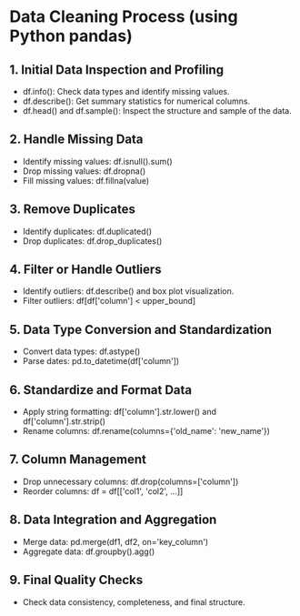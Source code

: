 # Data Cleaning Process (using Python pandas)

## 1. Initial Data Inspection and Profiling

- df.info(): Check data types and identify missing values.
- df.describe(): Get summary statistics for numerical columns.
- df.head() and df.sample(): Inspect the structure and sample of the data.

## 2. Handle Missing Data

- Identify missing values: df.isnull().sum()
- Drop missing values: df.dropna()
- Fill missing values: df.fillna(value)

## 3. Remove Duplicates

- Identify duplicates: df.duplicated()
- Drop duplicates: df.drop_duplicates()

## 4. Filter or Handle Outliers

- Identify outliers: df.describe() and box plot visualization.
- Filter outliers: df[df['column'] < upper_bound]

## 5. Data Type Conversion and Standardization

- Convert data types: df.astype()
- Parse dates: pd.to_datetime(df['column'])

## 6. Standardize and Format Data

- Apply string formatting: df['column'].str.lower() and df['column'].str.strip()
- Rename columns: df.rename(columns={'old_name': 'new_name'})

## 7. Column Management

- Drop unnecessary columns: df.drop(columns=['column'])
- Reorder columns: df = df[['col1', 'col2', ...]]

## 8. Data Integration and Aggregation

- Merge data: pd.merge(df1, df2, on='key_column')
- Aggregate data: df.groupby().agg()

## 9. Final Quality Checks

- Check data consistency, completeness, and final structure.
